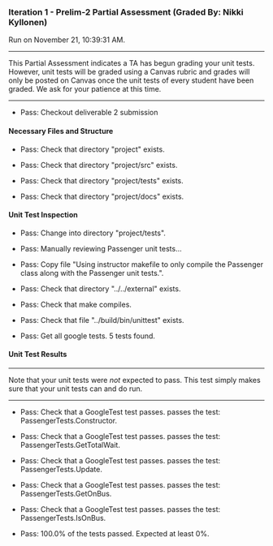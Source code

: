 ### Iteration 1 - Prelim-2 Partial Assessment (Graded By: Nikki Kyllonen)

Run on November 21, 10:39:31 AM.

<hr>

This Partial Assessment indicates a TA has begun grading your unit tests. However, unit tests will be graded using a Canvas rubric and grades will only be posted on Canvas once the unit tests of every student have been graded. We ask for your patience at this time.

<hr>

+ Pass: Checkout deliverable 2 submission




#### Necessary Files and Structure

+ Pass: Check that directory "project" exists.

+ Pass: Check that directory "project/src" exists.

+ Pass: Check that directory "project/tests" exists.

+ Pass: Check that directory "project/docs" exists.


#### Unit Test Inspection

+ Pass: Change into directory "project/tests".

+ Pass: Manually reviewing Passenger unit tests...

    

+ Pass: Copy file "Using instructor makefile to only compile the Passenger class along with the Passenger unit tests.".



+ Pass: Check that directory "../../external" exists.

+ Pass: Check that make compiles.



+ Pass: Check that file "../build/bin/unittest" exists.

+ Pass: Get all google tests.
    5 tests found.




#### Unit Test Results

<hr>

Note that your unit tests were *not* expected to pass. This test simply makes sure that your unit tests can and do run.

<hr>

+ Pass: Check that a GoogleTest test passes.
    passes the test: PassengerTests.Constructor.



+ Pass: Check that a GoogleTest test passes.
    passes the test: PassengerTests.GetTotalWait.



+ Pass: Check that a GoogleTest test passes.
    passes the test: PassengerTests.Update.



+ Pass: Check that a GoogleTest test passes.
    passes the test: PassengerTests.GetOnBus.



+ Pass: Check that a GoogleTest test passes.
    passes the test: PassengerTests.IsOnBus.



+ Pass: 100.0% of the tests passed. Expected at least 0%.

